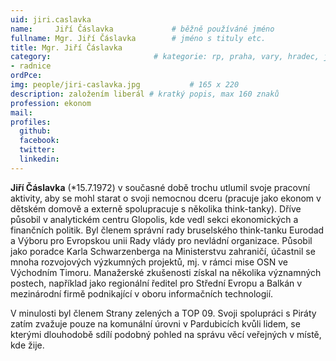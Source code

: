 ```yaml
---
uid: jiri.caslavka
name:     Jiří Čáslavka      		# běžně používáné jméno
fullname: Mgr. Jiří Čáslavka		# jméno s tituly etc.
title: Mgr. Jiří Čáslavka
category:                 		# kategorie: rp, praha, vary, hradec, jmk, senat
- radnice
ordPce:
img: people/jiri-caslavka.jpg           # 165 x 220
description: založením liberál # kratký popis, max 160 znaků
profession: ekonom
mail:
profiles:
  github:
  facebook:
  twitter:
  linkedin:
---
```


**Jiří Čáslavka** (*15.7.1972) v současné době trochu utlumil svoje pracovní aktivity, aby se mohl starat o svoji nemocnou dceru (pracuje jako ekonom v dětském domově a externě spolupracuje s několika think-tanky). Dříve působil v analytickém centru Glopolis, kde vedl sekci ekonomických a finančních politik. Byl členem správní rady bruselského think-tanku Eurodad a Výboru pro Evropskou unii Rady vlády pro nevládní organizace. Působil jako poradce Karla Schwarzenberga na Ministerstvu zahraničí, účastnil se mnoha rozvojových výzkumných projektů, mj. v rámci mise OSN ve Východním Timoru. Manažerské zkušenosti získal na několika významných postech, například jako regionální ředitel pro Střední Evropu a Balkán v mezinárodní firmě podnikající v oboru informačních technologií.

V minulosti byl členem Strany zelených a TOP 09. Svoji spolupráci s Piráty zatím zvažuje pouze na komunální úrovni v Pardubicích kvůli lidem, se kterými dlouhodobě sdílí podobný pohled na správu věcí veřejných v místě, kde žije. 

